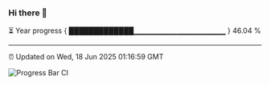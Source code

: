 ### Hi there 👋

⏳ Year progress { █████████████▁▁▁▁▁▁▁▁▁▁▁▁▁▁▁▁▁ } 46.04 %

---

⏰ Updated on Wed, 18 Jun 2025 01:16:59 GMT

![Progress Bar CI](https://github.com/liununu/liununu/workflows/Progress%20Bar%20CI/badge.svg)
